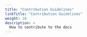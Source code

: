 ```yaml
---
title: "Contribution Guidelines"
linkTitle: "Contribution Guidelines"
weight: 10
description: >
  How to contribute to the docs
---
```

